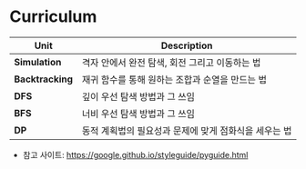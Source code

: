 # Curriculum

| Unit | Description |
|--------------- | ---------------------------------- |
|**Simulation**|격자 안에서 완전 탐색, 회전 그리고 이동하는 법|
|**Backtracking**|재귀 함수를 통해 원하는 조합과 순열을 만드는 법|
|**DFS**|깊이 우선 탐색 방법과 그 쓰임|
|**BFS**|너비 우선 탐색 방법과 그 쓰임|
|**DP**|동적 계획법의 필요성과 문제에 맞게 점화식을 세우는 법|

- 참고 사이트: https://google.github.io/styleguide/pyguide.html